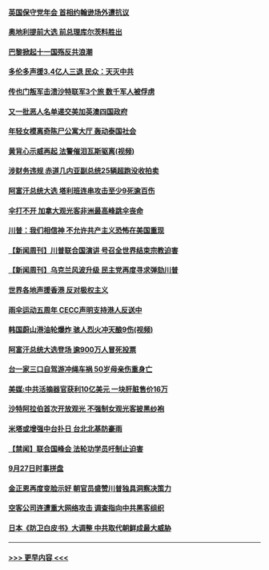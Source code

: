 #### [英国保守党年会 首相约翰逊场外遭抗议](../pages/prog202/a102675227.md?t=09291655) 
#### [奥地利提前大选 前总理库尔茨料胜出](../pages/prog202/a102675196.md?t=09291655) 
#### [巴黎掀起十一国殇反共浪潮](../pages/prog202/a102675181.md?t=09291655) 
#### [多伦多声援3.4亿人三退 民众：天灭中共](../pages/prog202/a102675179.md?t=09291655) 
#### [传也门叛军击溃沙特联军3个旅 数千军人被俘虏](../pages/prog202/a102675156.md?t=09291655) 
#### [又一批恶人名单递交美加英澳四国政府](../pages/prog202/a102675158.md?t=09291655) 
#### [年轻女模离奇陈尸公寓大厅 轰动泰国社会](../pages/prog202/a102675146.md?t=09291655) 
#### [黄背心示威再起 法警催泪瓦斯驱离(视频)](../pages/prog202/a102675133.md?t=09291655) 
#### [涉财务违规 赤道几内亚副总统25辆超跑没收拍卖](../pages/prog202/a102675120.md?t=09291655) 
#### [阿富汗总统大选 塔利班连串攻击至少9死逾百伤](../pages/prog202/a102675084.md?t=09291655) 
#### [伞打不开 加拿大观光客非洲最高峰跳伞丧命](../pages/prog202/a102675059.md?t=09291655) 
#### [川普：我们相信神 不允许共产主义恐怖在美国重现](../pages/prog202/a102675014.md?t=09291655) 
#### [【新闻周刊】川普联合国演讲 号召全世界结束宗教迫害](../pages/prog202/a102674990.md?t=09291655) 
#### [【新闻周刊】乌克兰风波升级  民主党再度寻求弹劾川普](../pages/prog202/a102674964.md?t=09291655) 
#### [世界各地声援香港 反对极权主义](../pages/prog202/a102674911.md?t=09291655) 
#### [雨伞运动五周年 CECC声明支持港人反送中](../pages/prog202/a102674899.md?t=09291655) 
#### [韩国蔚山港油轮爆炸 骇人烈火冲天酿9伤(视频)](../pages/prog202/a102674546.md?t=09291655) 
#### [阿富汗总统大选登场 逾900万人冒死投票](../pages/prog202/a102674469.md?t=09291655) 
#### [台一家三口自驾游冲绳车祸 50岁母亲伤重身亡](../pages/prog202/a102674447.md?t=09291655) 
#### [美媒:中共活摘器官获利10亿美元 一块肝脏售价16万](../pages/prog202/a102674397.md?t=09291655) 
#### [沙特阿拉伯首次开放观光 不强制女观光客披黑纱袍](../pages/prog202/a102674368.md?t=09291655) 
#### [米塔或增强中台扑日 台北北基防豪雨](../pages/prog202/a102674346.md?t=09291655) 
#### [【禁闻】联合国峰会 法轮功学员吁制止迫害](../pages/prog202/a102674197.md?t=09291655) 
#### [9月27日时事拼盘](../pages/prog202/a102674165.md?t=09291655) 
#### [金正恩再度变脸示好 朝官员盛赞川普独具洞察决策力](../pages/prog202/a102674170.md?t=09291655) 
#### [空客公司连遭重大网络攻击 调查指向中共黑客组织](../pages/prog202/a102674157.md?t=09291655) 
#### [日本《防卫白皮书》大调整 中共取代朝鲜成最大威胁](../pages/prog202/a102674132.md?t=09291655) 

----
#### [ >>> 更早内容 <<< ](../indexes/prog202-earlier.md)
